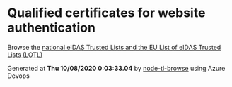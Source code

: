 # Qualified certificates for website authentication 
 Browse the [national eIDAS Trusted Lists and the EU List of eIDAS Trusted Lists (LOTL)](https://webgate.ec.europa.eu/tl-browser/#/) 
 
 
Generated at **Thu 10/08/2020  0:03:33.04** by [node-tl-browse](https://github.com/ymedlop/node-tl-browser) using Azure Devops 
